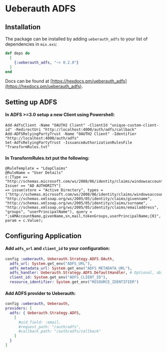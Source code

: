 # Ueberauth ADFS

## Installation

The package can be installed by adding `ueberauth_adfs` to your list of dependencies in `mix.exs`:

```elixir
def deps do
  [
    {:ueberauth_adfs, "~> 0.2.0"}
  ]
end
```

Docs can be found at [https://hexdocs.pm/ueberauth_adfs](https://hexdocs.pm/ueberauth_adfs).

## Setting up ADFS

#### In ADFS >=3.0 setup a new Client using Powershell:
  ```
  Add-AdfsClient -Name "OAUTH2 Client" -ClientId "unique-custom-client-id" -RedirectUri "http://localhost:4000/auth/adfs/callback"
  Add-ADFSRelyingPartyTrust -Name "OAUTH2 Client" -Identifier "http://localhost:4000/auth/adfs"
  Set-AdfsRelyingPartyTrust -IssuanceAuthorizationRulesFile "TransformRules.txt"
  ```
#### In TransformRules.txt put the following:
  ```
  @RuleTemplate = "LdapClaims"
  @RuleName = "User Details"
  c:[Type == "http://schemas.microsoft.com/ws/2008/06/identity/claims/windowsaccountname", Issuer == "AD AUTHORITY"]
 => issue(store = "Active Directory", types = ("http://schemas.microsoft.com/ws/2008/06/identity/claims/windowsaccountname", "http://schemas.xmlsoap.org/ws/2005/05/identity/claims/givenname", "http://schemas.xmlsoap.org/ws/2005/05/identity/claims/surname", "http://schemas.xmlsoap.org/ws/2005/05/identity/claims/emailaddress", "groups", "userPrincipalName"), query = ";sAMAccountName,givenName,sn,mail,tokenGroups,userPrincipalName;{0}", param = c.Value);
  ```

## Configuring Application

#### Add `adfs_url` and `client_id` to your configuration:
  ```elixir
  config :ueberauth, Ueberauth.Strategy.ADFS.OAuth,
    adfs_url: System.get_env("ADFS_URL"),
    adfs_metadata_url: System.get_env("ADFS_METADATA_URL"),
    adfs_handler: Ueberauth.Strategy.ADFS.DefaultHandler, # Optional, ability to provide handler to extra information from the token claims
    client_id: System.get_env("ADFS_CLIENT_ID"),
    resource_identifier: System.get_env("RESOURCE_IDENTIFIER")
  ```

#### Add ADFS provider to Ueberauth:
  ```elixir
  config :ueberauth, Ueberauth,
  providers: [
    adfs: { Ueberauth.Strategy.ADFS,
      [
        #uid_field: :email,
        #request_path: "/auth/adfs",
        #callback_path: "/auth/adfs/callback"
      ]
    }
  ]
  ```
